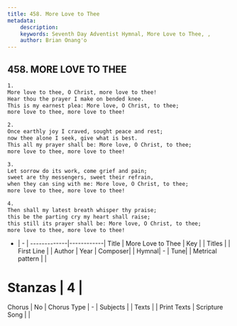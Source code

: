 ```yaml
---
title: 458. More Love to Thee
metadata:
    description: 
    keywords: Seventh Day Adventist Hymnal, More Love to Thee, , 
    author: Brian Onang'o
---
```



## 458. MORE LOVE TO THEE

```txt
1.
More love to thee, O Christ, more love to thee!
Hear thou the prayer I make on bended knee.
This is my earnest plea: More love, O Christ, to thee;
more love to thee, more love to thee!

2.
Once earthly joy I craved, sought peace and rest;
now thee alone I seek, give what is best.
This all my prayer shall be: More love, O Christ, to thee;
more love to thee, more love to thee!

3.
Let sorrow do its work, come grief and pain;
sweet are thy messengers, sweet their refrain,
when they can sing with me: More love, O Christ, to thee;
more love to thee, more love to thee!

4.
Then shall my latest breath whisper thy praise;
this be the parting cry my heart shall raise;
this still its prayer shall be: More love, O Christ, to thee;
more love to thee, more love to thee!
```

- |   -  |
-------------|------------|
Title | More Love to Thee |
Key |  |
Titles |  |
First Line |  |
Author | 
Year | 
Composer|  |
Hymnal|  - |
Tune|  |
Metrical pattern | |
# Stanzas | 4 |
Chorus | No |
Chorus Type | - |
Subjects |  |
Texts |  |
Print Texts | 
Scripture Song |  |
  
